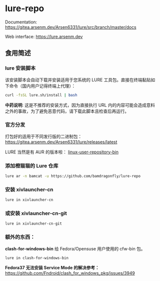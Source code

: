# lure-repo

Documentation: https://gitea.arsenm.dev/Arsen6331/lure/src/branch/master/docs

Web interface: https://lure.arsenm.dev

## 食用简述

### lure 安装脚本

该安装脚本会自动下载并安装适用于您系统的 LURE 工具包。直接在终端黏贴如下命令（国内用户记得终端上代理）：
```bash
curl -fsSL lure.sh/install | bash
```

**中药说明**: 这是不推荐的安装方式，因为直接执行 URL 内的内容可能会造成意料之外的事故，为了避免恶意代码，请下载此脚本且检查后再运行。

### 官方分发

打包好的适用于不同发行版的二进制包： https://gitea.arsenm.dev/Arsen6331/lure/releases/latest

LURE 当然是有 AUR 的版本啦： [linux-user-repository-bin](https://aur.archlinux.org/packages/linux-user-repository-bin)

### 添加橙猫猫的 Lure 仓库
```bash
lure ar -n bamcat -u https://github.com/bamdragonfly/lure-repo

```
### 安装 xivlauncher-cn
```bash
lure in xivlauncher-cn
```

### 或安装 xivlauncher-cn-git
```bash
lure in xivlauncher-cn-git
```
### 额外的东西：

**clash-for-windows-bin**
给 Fedora/Opensuse 用户使用的 cfw-bin 包。
```bash
lure in clash-for-windows-bin
```
**Fedora37 无法安装 Service Mode 的解决参考：**
https://github.com/Fndroid/clash_for_windows_pkg/issues/3949
